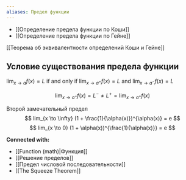 ```yaml
---
aliases: Предел функции
---
```


- [[Определение предела функции по Коши]]
- [[Определение предела функции по Гейне]]

[[Теорема об эквивалентности определений Коши и Гейне]]

## Условие существования предела функции
$\lim_{x \to a} f(x) = L$ if and only if $\lim_{x \to a^+} f(x) = L$ and $\lim_{x \to a^-} f(x) = L$

$$
\lim_{x \to a^-} f(x) = L^- \neq L^+ = \lim_{x \to a^+} f(x)
$$


Второй замечательный предел
$$
lim_{x \to \infty} (1 + \frac{1}{\alpha(x)})^{\alpha(x)} = e
$$
$$
lim_{x \to 0} (1 + \alpha(x))^{\frac{1}{\alpha(x)}} = e
$$





**Connected with:**
- [[Function (math)|Функция]]
- [[Решение пределов]]
- [[Предел числовой последовательности]] 
- [[The Squeeze Theorem]]

